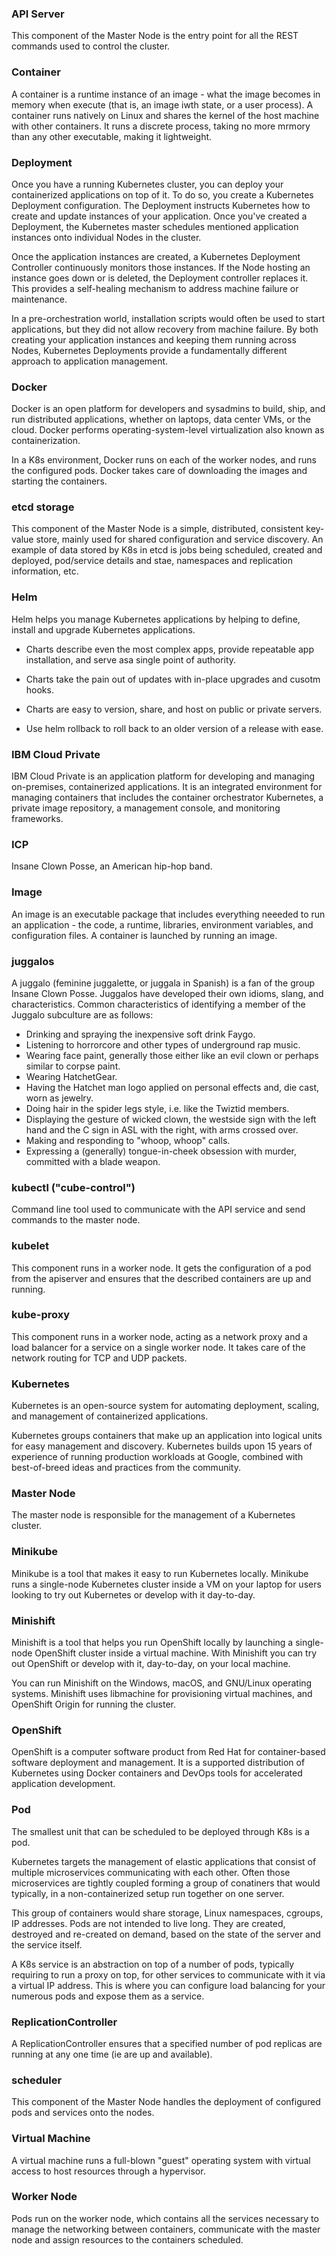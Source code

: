 ### API Server
This component of the Master Node is the entry point for all the REST commands used to control the cluster.

### Container
A container is a runtime instance of an image - what the image becomes in 
memory when execute (that is, an image iwth state, or a user process).
A container runs natively on Linux and shares the kernel of the host machine
with other containers.  It runs a discrete process, taking no more mrmory than
any other executable, making it lightweight.

### Deployment
Once you have a running Kubernetes cluster, you can deploy your containerized applications on top of it. To do so, you create a Kubernetes Deployment configuration. The Deployment instructs Kubernetes how to create and update instances of your application. Once you've created a Deployment, the Kubernetes master schedules mentioned application instances onto individual Nodes in the cluster.

Once the application instances are created, a Kubernetes Deployment Controller continuously monitors those instances. If the Node hosting an instance goes down or is deleted, the Deployment controller replaces it. This provides a self-healing mechanism to address machine failure or maintenance.

In a pre-orchestration world, installation scripts would often be used to start applications, but they did not allow recovery from machine failure. By both creating your application instances and keeping them running across Nodes, Kubernetes Deployments provide a fundamentally different approach to application management.

### Docker
Docker is an open platform for developers and sysadmins to build, ship, and run distributed applications, whether on laptops, data center VMs, or the cloud.  Docker performs operating-system-level virtualization also known as containerization.

In a K8s environment, Docker runs on each of the worker nodes, and runs the configured pods.  Docker takes care of downloading the images and starting the containers.

### etcd storage
This component of the Master Node is a simple, distributed, consistent key-value store, mainly used for shared configuration and service discovery.  An example of data stored by K8s in etcd is jobs being scheduled, created and deployed, pod/service details and stae, namespaces and replication information, etc.

### Helm
Helm helps you manage Kubernetes applications by helping to define, install and upgrade Kubernetes applications.

- Charts describe even the most complex apps, provide repeatable app installation, and serve asa  single point of authority.

- Charts take the pain out of updates with in-place upgrades and cusotm hooks.

- Charts are easy to version, share, and host on public or private servers.

- Use helm rollback to roll back to an older version of a release with ease.

### IBM Cloud Private
IBM Cloud Private is an application platform for developing and managing on-premises, containerized applications. It is an integrated environment for managing containers that includes the container orchestrator Kubernetes, a private image repository, a management console, and monitoring frameworks.

### ICP
Insane Clown Posse, an American hip-hop band.

### Image
An image is an executable package that includes everything neeeded to run
an application - the code, a runtime, libraries, environment variables, and
configuration files.  A container is launched by running an image.

### juggalos
A juggalo (feminine juggalette, or juggala in Spanish) is a fan of the group Insane Clown Posse. Juggalos have developed their own idioms, slang, and characteristics.
Common characteristics of identifying a member of the Juggalo subculture are as follows:

- Drinking and spraying the inexpensive soft drink Faygo.
- Listening to horrorcore and other types of underground rap music.
- Wearing face paint, generally those either like an evil clown or perhaps similar to corpse paint.
- Wearing HatchetGear.
- Having the Hatchet man logo applied on personal effects and, die cast, worn as jewelry.
- Doing hair in the spider legs style, i.e. like the Twiztid members.
- Displaying the gesture of wicked clown, the westside sign with the left hand and the C sign in ASL with the right, with arms crossed over.
- Making and responding to "whoop, whoop" calls.
- Expressing a (generally) tongue-in-cheek obsession with murder, committed with a blade weapon.

### kubectl ("cube-control")
Command line tool used to communicate with the API service and send commands to the master node.

### kubelet
This component runs in a worker node.  It gets the configuration of a pod from the apiserver and ensures that the described containers are up and running.

### kube-proxy
This component runs in a worker node, acting as a network proxy and a load balancer for a service on a single worker node.  It takes care of the network routing for TCP and UDP packets.

### Kubernetes
Kubernetes is an open-source system for automating deployment, scaling, and management of containerized applications.

Kubernetes groups containers that make up an application into logical units for easy management and discovery. Kubernetes builds upon 15 years of experience of running production workloads at Google, combined with best-of-breed ideas and practices from the community.

### Master Node
The master node is responsible for the management of a Kubernetes cluster.

### Minikube
Minikube is a tool that makes it easy to run Kubernetes locally.  Minikube runs a single-node Kubernetes cluster inside a VM on your laptop for users looking to try out Kubernetes or develop with it day-to-day.

### Minishift
Minishift is a tool that helps you run OpenShift locally by launching a single-node OpenShift cluster inside a virtual machine. With Minishift you can try out OpenShift or develop with it, day-to-day, on your local machine.

You can run Minishift on the Windows, macOS, and GNU/Linux operating systems. Minishift uses libmachine for provisioning virtual machines, and OpenShift Origin for running the cluster.

### OpenShift
OpenShift is a computer software product from Red Hat for container-based software deployment and management. It is a supported distribution of Kubernetes using Docker containers and DevOps tools for accelerated application development.

### Pod
The smallest unit that can be scheduled to be deployed through K8s is a pod.

Kubernetes targets the management of elastic applications that consist of multiple microservices communicating with each other.  Often those microservices are tightly coupled forming a group of conatiners that would typically, in a non-containerized setup run together on one server.

This group of containers would share storage, Linux namespaces, cgroups, IP addresses.  Pods are not intended to live long.  They are created, destroyed and re-created on demand, based on the state of the server and the service itself.

A K8s service is an abstraction on top of a number of pods, typically requiring to run a proxy on top, for other services to communicate with it via a virtual IP address.  This is where you can configure load balancing for your numerous pods and expose them as a service.

### ReplicationController
A ReplicationController ensures that a specified number of pod replicas are running at any one time (ie are up and available).

### scheduler
This component of the Master Node handles the deployment of configured pods and services onto the nodes.

### Virtual Machine
A virtual machine runs a full-blown "guest" operating system with virtual
access to host resources through a hypervisor.

### Worker Node
Pods run on the worker node, which contains all the services necessary to manage the networking between containers, communicate with the master node and assign resources to the containers scheduled.

